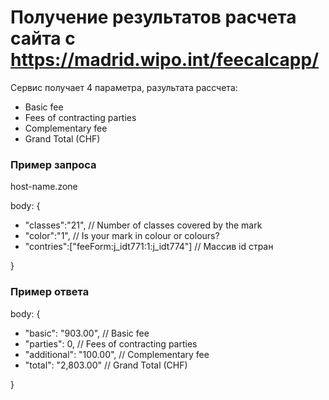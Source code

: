 # Получение результатов расчета сайта с https://madrid.wipo.int/feecalcapp/

Сервис получает 4 параметра, разультата рассчета:
- Basic fee
- Fees of contracting parties
- Complementary fee
- Grand Total (CHF)

### Пример запроса
host-name.zone  

body: {  

* "classes":"21", // Number of classes covered by the mark
* "color":"1",    // Is your mark in colour or colours?
* "contries":["feeForm:j_idt771:1:j_idt774"] // Массив id стран  

}  

### Пример ответа
body: {  

* "basic": "903.00",      // Basic fee
* "parties": 0,           // Fees of contracting parties
* "additional": "100.00", // Complementary fee
* "total": "2,803.00"     // Grand Total (CHF)  

}  
